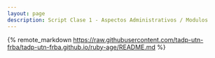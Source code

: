 ```yaml
---
layout: page
description: Script Clase 1 - Aspectos Administrativos / Modulos
---
```


{% remote_markdown https://raw.githubusercontent.com/tadp-utn-frba/tadp-utn-frba.github.io/ruby-age/README.md %}
